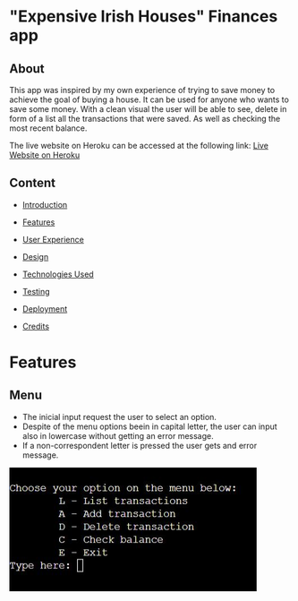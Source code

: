 # "Expensive Irish Houses" Finances app

## About
This app was inspired by my own experience of trying to save money to achieve the goal of buying a house. It can be used for anyone who wants to save some money.
With a clean visual the user will be able to see, delete in form of a list all the transactions that were saved. As well as checking the most recent balance.

The live website on Heroku can be accessed at the following link: [Live Website on Heroku](https://expensive-irish-houses.herokuapp.com/)

## Content
* [Introduction](#expensive-irish-houses)

* [Features](#features)

* [User Experience](#user-experience)

* [Design](#design)

* [Technologies Used](#technologies-used)   

* [Testing](#testing)

* [Deployment](#deployment)

* [Credits](#credits)

# Features
## Menu
* The inicial input request the user to select an option.
* Despite of the menu options beein in capital letter, the user can input also in lowercase without getting an error message.
* If a non-correspondent letter is pressed the user gets and error message.

![Menu](./assets/images/menu_eih.JPG) 
